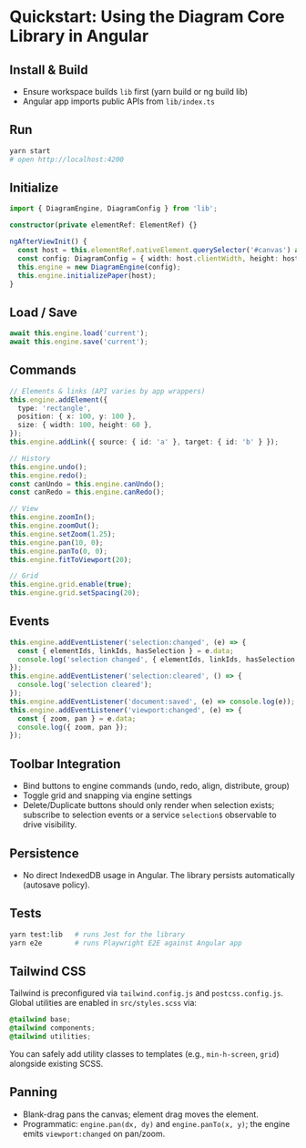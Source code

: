 # Quickstart: Using the Diagram Core Library in Angular

## Install & Build

- Ensure workspace builds `lib` first (yarn build or ng build lib)
- Angular app imports public APIs from `lib/index.ts`

## Run

```bash
yarn start
# open http://localhost:4200
```

## Initialize

```ts
import { DiagramEngine, DiagramConfig } from 'lib';

constructor(private elementRef: ElementRef) {}

ngAfterViewInit() {
  const host = this.elementRef.nativeElement.querySelector('#canvas') as HTMLElement;
  const config: DiagramConfig = { width: host.clientWidth, height: host.clientHeight, gridSize: 10 };
  this.engine = new DiagramEngine(config);
  this.engine.initializePaper(host);
}
```

## Load / Save

```ts
await this.engine.load('current');
await this.engine.save('current');
```

## Commands

```ts
// Elements & links (API varies by app wrappers)
this.engine.addElement({
  type: 'rectangle',
  position: { x: 100, y: 100 },
  size: { width: 100, height: 60 },
});
this.engine.addLink({ source: { id: 'a' }, target: { id: 'b' } });

// History
this.engine.undo();
this.engine.redo();
const canUndo = this.engine.canUndo();
const canRedo = this.engine.canRedo();

// View
this.engine.zoomIn();
this.engine.zoomOut();
this.engine.setZoom(1.25);
this.engine.pan(10, 0);
this.engine.panTo(0, 0);
this.engine.fitToViewport(20);

// Grid
this.engine.grid.enable(true);
this.engine.grid.setSpacing(20);
```

## Events

```ts
this.engine.addEventListener('selection:changed', (e) => {
  const { elementIds, linkIds, hasSelection } = e.data;
  console.log('selection changed', { elementIds, linkIds, hasSelection });
});
this.engine.addEventListener('selection:cleared', () => {
  console.log('selection cleared');
});
this.engine.addEventListener('document:saved', (e) => console.log(e));
this.engine.addEventListener('viewport:changed', (e) => {
  const { zoom, pan } = e.data;
  console.log({ zoom, pan });
});
```

## Toolbar Integration

- Bind buttons to engine commands (undo, redo, align, distribute, group)
- Toggle grid and snapping via engine settings
- Delete/Duplicate buttons should only render when selection exists; subscribe to selection events or a service `selection$` observable to drive visibility.

## Persistence

- No direct IndexedDB usage in Angular. The library persists automatically (autosave policy).

## Tests

```bash
yarn test:lib   # runs Jest for the library
yarn e2e        # runs Playwright E2E against Angular app
```

## Tailwind CSS

Tailwind is preconfigured via `tailwind.config.js` and `postcss.config.js`. Global utilities are enabled in `src/styles.scss` via:

```scss
@tailwind base;
@tailwind components;
@tailwind utilities;
```

You can safely add utility classes to templates (e.g., `min-h-screen`, `grid`) alongside existing SCSS.

## Panning

- Blank-drag pans the canvas; element drag moves the element.
- Programmatic: `engine.pan(dx, dy)` and `engine.panTo(x, y)`; the engine emits `viewport:changed` on pan/zoom.
